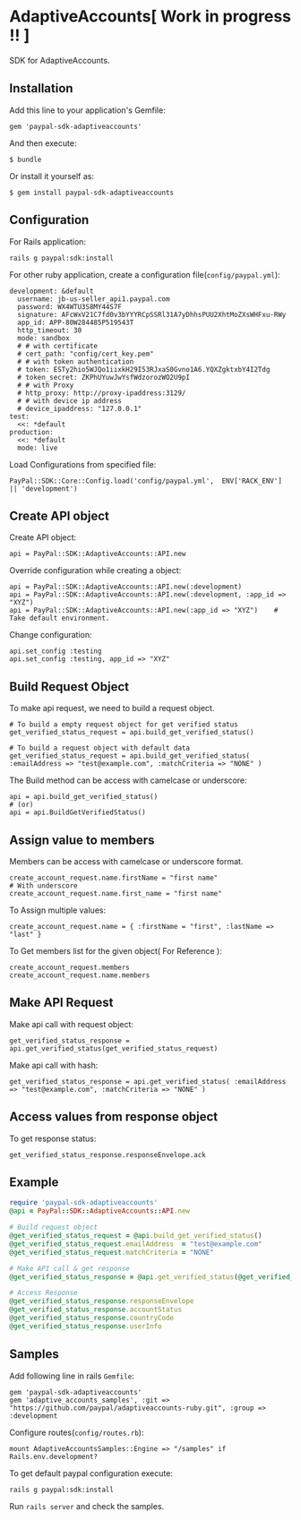# AdaptiveAccounts[ Work in progress !! ]

SDK for AdaptiveAccounts.

## Installation

Add this line to your application's Gemfile:

    gem 'paypal-sdk-adaptiveaccounts'

And then execute:

    $ bundle

Or install it yourself as:

    $ gem install paypal-sdk-adaptiveaccounts

## Configuration

For Rails application:

    rails g paypal:sdk:install

For other ruby application, create a configuration file(`config/paypal.yml`):

    development: &default
      username: jb-us-seller_api1.paypal.com
      password: WX4WTU3S8MY44S7F
      signature: AFcWxV21C7fd0v3bYYYRCpSSRl31A7yDhhsPUU2XhtMoZXsWHFxu-RWy
      app_id: APP-80W284485P519543T
      http_timeout: 30
      mode: sandbox
      # # with certificate
      # cert_path: "config/cert_key.pem"
      # # with token authentication
      # token: ESTy2hio5WJQo1iixkH29I53RJxaS0Gvno1A6.YQXZgktxbY4I2Tdg
      # token_secret: ZKPhUYuwJwYsfWdzorozWO2U9pI
      # # with Proxy
      # http_proxy: http://proxy-ipaddress:3129/
      # # with device ip address
      # device_ipaddress: "127.0.0.1"
    test:
      <<: *default
    production:
      <<: *default
      mode: live

Load Configurations from specified file:

    PayPal::SDK::Core::Config.load('config/paypal.yml',  ENV['RACK_ENV'] || 'development')

## Create API object

Create API object:

    api = PayPal::SDK::AdaptiveAccounts::API.new

Override configuration while creating a object:

    api = PayPal::SDK::AdaptiveAccounts::API.new(:development)
    api = PayPal::SDK::AdaptiveAccounts::API.new(:development, :app_id => "XYZ")
    api = PayPal::SDK::AdaptiveAccounts::API.new(:app_id => "XYZ")    # Take default environment.

Change configuration:

    api.set_config :testing
    api.set_config :testing, app_id => "XYZ"


## Build Request Object

To make api request, we need to build a request object.

    # To build a empty request object for get verified status
    get_verified_status_request = api.build_get_verified_status()

    # To build a request object with default data
    get_verified_status_request = api.build_get_verified_status( :emailAddress => "test@example.com", :matchCriteria => "NONE" )

The Build method can be access with camelcase or underscore:

    api = api.build_get_verified_status()
    # (or)
    api = api.BuildGetVerifiedStatus()

## Assign value to members

Members can be access with camelcase or underscore format.

    create_account_request.name.firstName = "first name"
    # With underscore
    create_account_request.name.first_name = "first name"

To Assign multiple values:

    create_account_request.name = { :firstName = "first", :lastName => "last" }

To Get members list for the given object( For Reference ):

    create_account_request.members
    create_account_request.name.members

## Make API Request

Make api call with request object:

    get_verified_status_response = api.get_verified_status(get_verified_status_request)

Make api call with hash:

    get_verified_status_response = api.get_verified_status( :emailAddress => "test@example.com", :matchCriteria => "NONE" )


## Access values from response object

To get response status:

    get_verified_status_response.responseEnvelope.ack


## Example

```ruby
require 'paypal-sdk-adaptiveaccounts'
@api = PayPal::SDK::AdaptiveAccounts::API.new

# Build request object
@get_verified_status_request = @api.build_get_verified_status()
@get_verified_status_request.emailAddress  = "test@example.com"
@get_verified_status_request.matchCriteria = "NONE"

# Make API call & get response
@get_verified_status_response = @api.get_verified_status(@get_verified_status_request)

# Access Response
@get_verified_status_response.responseEnvelope
@get_verified_status_response.accountStatus
@get_verified_status_response.countryCode
@get_verified_status_response.userInfo
```

## Samples

Add following line in rails `Gemfile`:

    gem 'paypal-sdk-adaptiveaccounts'
    gem 'adaptive_accounts_samples', :git => "https://github.com/paypal/adaptiveaccounts-ruby.git", :group => :development

Configure routes(`config/routes.rb`):

    mount AdaptiveAccountsSamples::Engine => "/samples" if Rails.env.development?

To get default paypal configuration execute:

    rails g paypal:sdk:install

Run `rails server` and check the samples.
